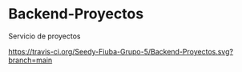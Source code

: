 # Backend-Proyectos
Servicio de proyectos

https://travis-ci.org/Seedy-Fiuba-Grupo-5/Backend-Proyectos.svg?branch=main